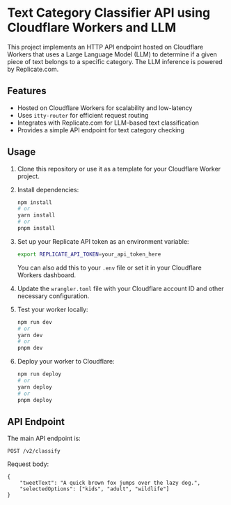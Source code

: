 # Text Category Classifier API using Cloudflare Workers and LLM

This project implements an HTTP API endpoint hosted on Cloudflare Workers that uses a Large Language Model (LLM) to determine if a given piece of text belongs to a specific category. The LLM inference is powered by Replicate.com.

## Features

- Hosted on Cloudflare Workers for scalability and low-latency
- Uses `itty-router` for efficient request routing
- Integrates with Replicate.com for LLM-based text classification
- Provides a simple API endpoint for text category checking

## Usage

1. Clone this repository or use it as a template for your Cloudflare Worker project.

2. Install dependencies:
   ```sh
   npm install
   # or
   yarn install
   # or
   pnpm install
   ```

3. Set up your Replicate API token as an environment variable:
   ```sh
   export REPLICATE_API_TOKEN=your_api_token_here
   ```
   You can also add this to your `.env` file or set it in your Cloudflare Workers dashboard.

4. Update the `wrangler.toml` file with your Cloudflare account ID and other necessary configuration.

5. Test your worker locally:
   ```sh
   npm run dev
   # or
   yarn dev
   # or
   pnpm dev
   ```

6. Deploy your worker to Cloudflare:
   ```sh
   npm run deploy
   # or
   yarn deploy
   # or
   pnpm deploy
   ```

## API Endpoint

The main API endpoint is:

`POST /v2/classify`

Request body:

```
{
    "tweetText": "A quick brown fox jumps over the lazy dog.",
    "selectedOptions": ["kids", "adult", "wildlife"]
}
```


